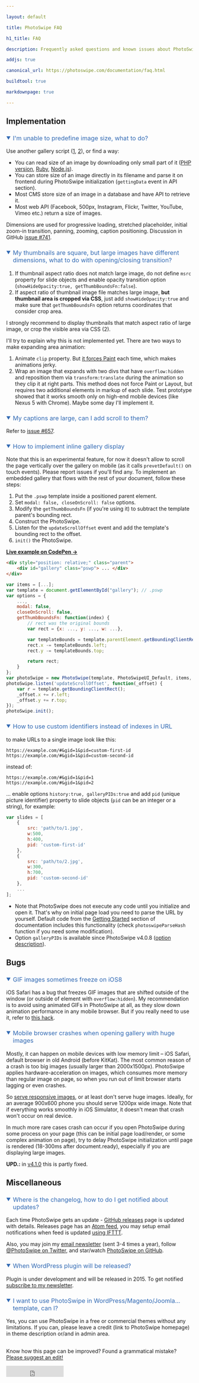 ```yaml
---

layout: default

title: PhotoSwipe FAQ

h1_title: FAQ

description: Frequently asked questions and known issues about PhotoSwipe image gallery.

addjs: true

canonical_url: https://photoswipe.com/documentation/faq.html

buildtool: true

markdownpage: true

---
```


## Implementation

### <a name="image-size"></a> I'm unable to predefine image size, what to do?

Use another gallery script ([1](https://dimsemenov.com/plugins/magnific-popup/), [2](https://dimsemenov.com/plugins/royal-slider/gallery/)), or find a way:

- You can read size of an image by downloading only small part of it ([PHP version](https://stackoverflow.com/questions/4635936/super-fast-getimagesize-in-php), [Ruby](https://github.com/sdsykes/fastimage), [Node.js](https://stackoverflow.com/a/20111234/331460)).
- You can store size of an image directly in its filename and parse it on frontend during PhotoSwipe initialization (`gettingData` event in API section). 
- Most CMS store size of an image in a database and have API to retrieve it.
- Most web API (Facebook, 500px, Instagram, Flickr, Twitter, YouTube, Vimeo etc.) return a size of images.

Dimensions are used for progressive loading, stretched placeholder, initial zoom-in transition, panning, zooming, caption positioning. Discussion in GitHub [issue #741](https://github.com/dimsemenov/PhotoSwipe/issues/741).


### <a name="different-thumbnail-dimensions"></a> My thumbnails are square, but large images have different dimensions, what to do with opening/closing transition?

1. If thumbnail aspect ratio does not match large image, do not define `msrc` property for slide objects and enable opacity transition option (`showHideOpacity:true, getThumbBoundsFn:false`).
2. If aspect ratio of thumbnail image file matches large image, **but thumbnail area is cropped via CSS**, just add `showHideOpacity:true` and make sure that `getThumbBoundsFn` option returns coordinates that consider crop area.

I strongly recommend to display thumbnails that match aspect ratio of large image, or crop the visible area via CSS (2).

I'll try to explain why this is not implemented yet. There are two ways to make expanding area animation:

1. Animate `clip` property. But [it forces Paint](https://csstriggers.com/#clip) each time, which makes animations jerky.
2. Wrap an image that expands with two divs that have `overflow:hidden` and reposition them via `transform:translate` during the animation so they clip it at right parts. This method does not force Paint or Layout, but requires two additional elements in markup of each slide. Test prototype showed that it works smooth only on high-end mobile devices (like Nexus 5 with Chrome). Maybe some day I'll implement it.


### <a name="scroll-in-caption"></a> My captions are large, can I add scroll to them?

Refer to [issue #657](https://github.com/dimsemenov/PhotoSwipe/issues/657).


### <a name="inline-gallery"></a>How to implement inline gallery display

Note that this is an experimental feature, for now it doesn't allow to scroll the page vertically over the gallery on mobile (as it calls `prevetDefault()` on touch events). Please report issues if you'll find any. To implement an embedded gallery that flows with the rest of your document, follow these steps:

1. Put the `.pswp` template inside a positioned parent element.
2. Set `modal: false, closeOnScroll: false` options.
3. Modify the `getThumbBoundsFn` (if you're using it) to subtract the template parent's bounding rect.
4. Construct the PhotoSwipe.
5. Listen for the `updateScrollOffset` event and add the template's bounding rect to the offset.
6. `init()` the PhotoSwipe.

[**Live example on CodePen &rarr;**](https://codepen.io/dimsemenov/pen/JogxWM)

```html
<div style="position: relative;" class="parent">
    <div id="gallery" class="pswp"> ... </div>
</div>
```

```javascript
var items = [...];
var template = document.getElementById("gallery"); // .pswp
var options = {
    ...,
    modal: false,
    closeOnScroll: false,
    getThumbBoundsFn: function(index) {
        // rect was the original bounds
        var rect = {x: ..., y: ..., w: ...},

        var templateBounds = template.parentElement.getBoundingClientRect();
        rect.x -= templateBounds.left;
        rect.y -= templateBounds.top;

        return rect;
    }
};
var photoSwipe = new PhotoSwipe(template, PhotoSwipeUI_Default, items, options);
photoSwipe.listen('updateScrollOffset', function(_offset) {
    var r = template.getBoundingClientRect();
    _offset.x += r.left;
    _offset.y += r.top;
});
photoSwipe.init();
```

### <a name="custom-pid-in-url"></a>How to use custom identifiers instead of indexes in URL 

to make URLs to a single image look like this:

```
https://example.com/#&gid=1&pid=custom-first-id
https://example.com/#&gid=1&pid=custom-second-id
```

instead of:

```
https://example.com/#&gid=1&pid=1
https://example.com/#&gid=1&pid=2
```

... enable options `history:true, galleryPIDs:true` and add `pid` (unique picture identifier) property to slide objects (`pid` can be an integer or a string), for example:

```js
var slides = [
    {
        src: 'path/to/1.jpg',
        w:500,
        h:400,
        pid: 'custom-first-id'
    },
    {
        src: 'path/to/2.jpg',
        w:300,
        h:700,
        pid: 'custom-second-id'
    },
    ... 
];
```

- Note that PhotoSwipe does not execute any code until you initialize and open it. That's why on initial page load you need to parse the URL by yourself. Default code from the [Getting Started](https://photoswipe.com/documentation/getting-started.html#dom-to-slide-objects) section of documentation includes this functionality (check `photoswipeParseHash` function if you need some modification).
- Option `galleryPIDs` is available since PhotoSwipe v4.0.8 ([option description](options.html#galleryPIDs)).


## Bugs

### <a name="gif-freeze-ios"></a> GIF images sometimes freeze on iOS8

iOS Safari has a bug that freezes GIF images that are shifted outside of the window (or outside of element with `overflow:hidden`). My recommendation is to avoid using animated GIFs in PhotoSwipe at all, as they slow down animation performance in any mobile browser. But if you really need to use it, refer to [this hack](https://github.com/dimsemenov/PhotoSwipe/issues/662#issuecomment-66420874).


### <a name="mobile-crash"></a> Mobile browser crashes when opening gallery with huge images

Mostly, it can happen on mobile devices with low memory limit &ndash; iOS Safari, default browser in old Android (before KitKat). The most common reason of a crash is too big images (usually larger than 2000x1500px). PhotoSwipe applies hardware-acceleration on images, which consumes more memory than regular image on page, so when you run out of limit browser starts lagging or even crashes.

So [serve responsive images](responsive-images.html), or at least don't serve huge images. Ideally, for an average 900x600 phone you should serve 1200px wide image. Note that if everything works smoothly in iOS Simulator, it doesn't mean that crash won't occur on real device. 

In much more rare cases crash can occur if you open PhotoSwipe during some process on your page (this can be initial page load/render, or some complex animation on page), try to delay PhotoSwipe initialization until page is rendered (18-300ms after document.ready), especially if you are displaying large images.

**UPD.:** in [v4.1.0](https://github.com/dimsemenov/PhotoSwipe/releases/tag/v4.1.0) this is partly fixed. 

## Miscellaneous

### <a name="keep-updated"></a> Where is the changelog, how to do I get notified about updates?

Each time PhotoSwipe gets an update - [GitHub releases](https://github.com/dimsemenov/PhotoSwipe/releases) page is updated with details. 
Releases page has an [Atom feed](https://github.com/dimsemenov/PhotoSwipe/releases.atom), you may setup email notifications when feed is updated [using IFTTT](https://ifttt.com/recipes/230902-photoswipe-update-notification).

Also, you may join my [email newsletter](https://dimsemenov.com/subscribe.html?i=pswp) (sent 3-4 times a year), follow [@PhotoSwipe on Twitter](https://twitter.com/photoswipe), and star/watch [PhotoSwipe on GitHub](https://github.com/dimsemenov/PhotoSwipe/).

### <a name="wordpress-release"></a> When WordPress plugin will be released?

Plugin is under development and will be released in 2015. To get notified [subscribe to my newsletter](https://dimsemenov.com/subscribe.html?i=pswp-wp).


### <a name="can-i-use-in-theme"></a> I want to use PhotoSwipe in WordPress/Magento/Joomla... template, can I?

Yes, you can use PhotoSwipe in a free or commercial themes without any limitations. If you can, please leave a credit (link to PhotoSwipe homepage) in theme description or/and in admin area.


<div style="margin-top:30px;"><p>Know how this page can be improved? Found a grammatical mistake? <a href="https://github.com/dimsemenov/PhotoSwipe/blob/master/website/documentation/responsive-images.md">Please suggest an edit!</a></p></div>

<iframe src="https://ghbtns.com/github-btn.html?user=dimsemenov&amp;repo=photoswipe&amp;type=watch&amp;count=true&amp;size=large" allowtransparency="true" frameborder="0" scrolling="0" width="155" height="30" style=""></iframe>

<style type="text/css">
body {
    overflow-y:scroll;
}
h3 {
    cursor: pointer;
    font-weight: normal;
    -webkit-user-select:none;
    -moz-user-select:none;
    user-select:none;
    color: #3169B3;
    padding-left: 18px;
    position: relative;
}
h3:hover {
    color: #C00;
}
h3:before {
    content:'▼';
    font-size: 12px;
    position: absolute;
    left: 0;
    top: 2px;
}
h3.tab-closed:before {
    content: '►';
}
</style>

<script>
(function() {

    // tabs

    if(!document.addEventListener) {
        return;
    }

    var els = document.getElementsByClassName('row--docs')[0].children,
        el;

    var isContentEl = function(el) {
            if(!el) {
                return;
            }
            if( (/(P|UL|OL)/i).test(el.tagName) || el.className === 'highlight' ) {
                return true;
            }
            return;
        },
        toggleTab = function(el) {
            var dStyle = el.classList.contains('tab-closed') ? 'block' : 'none';
            el.classList.toggle('tab-closed');

            var s = el.nextElementSibling;
            while( isContentEl(s) ) {
                s.style.display = dStyle;
                s = s.nextElementSibling;
            }
        };

    for(var i = 0; i < els.length; i++) {
        el = els[i];

        if(el.tagName === 'H3') {

            if(window.location.hash !== '#' + el.firstElementChild.name) {
                toggleTab(el);
            }
            
            el.onclick = function() {
                toggleTab(this);
            };
        }
    }

})();
</script>


